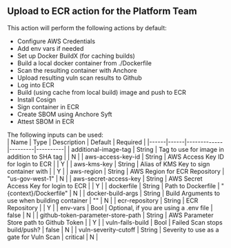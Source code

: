 ## Upload to ECR action for the Platform Team

This action will perform the following actions by default:
- Configure AWS Credentials
- Add env vars if needed
- Set up Docker BuildX (for caching builds)
- Build a local docker container from ./Dockerfile 
- Scan the resulting container with Anchore
- Upload resulting vuln scan results to Github
- Log into ECR
- Build (using cache from local build) image and push to ECR
- Install Cosign
- Sign container in ECR
- Create SBOM using Anchore Syft
- Attest SBOM in ECR

The following inputs can be used:  
| Name | Type | Description | Default | Required |
|------|------|-------------|---------|----------|
| additional-image-tag | String | Tag to use for image in addition to SHA tag | | N |
| aws-access-key-id | String | AWS Access Key ID for login to ECR | | Y |
| aws-kms-key | String | Alias of KMS Key to sign container with | | Y |
| aws-region | String | AWS Region for ECR Repository | "us-gov-west-1" | N |
| aws-secret-access-key | String | AWS Secret Access Key for login to ECR | | Y |
| dockerfile | String | Path to Dockerfile | "{context}/Dockerfile" | N |
| docker-build-args | String | Build Arguments to use when building container | "" | N |
| ecr-repository | String | ECR Repository | | Y |
| env-vars | Bool | Optional, if you are using a .env file | false | N |
| github-token-parameter-store-path | String | AWS Parameter Store path to Github Token | | Y |
| vuln-fails-build | Bool | Failed Scan stops build/push? | false | N |
| vuln-severity-cutoff | String | Severity to use as a gate for Vuln Scan | critical | N |